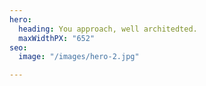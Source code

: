 ```yaml
---
hero:
  heading: You approach, well architedted.
  maxWidthPX: "652"
seo:
  image: "/images/hero-2.jpg"

---
```


